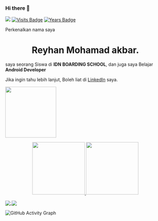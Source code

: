 ### Hi there 👋
![](https://komarev.com/ghpvc/?username=Reyhan05&color=brightgreen)
[![Visits Badge](https://badges.pufler.dev/visits/Reyhan05/Reyhan05)](https://github.com/Reyhan05)
[![Years Badge](https://badges.pufler.dev/years/Reyhan05)](https://badges.pufler.dev)

Perkenalkan nama saya 


<h1 align="center">Reyhan Mohamad akbar.</h1>  

saya seorang Siswa di **IDN BOARDING SCHOOL**, dan juga saya Belajar **Android Developer**

Jika ingin tahu lebih lanjut, Boleh liat di [LinkedIn](https://www.linkedin.com/in/reyhan-mohamad-akbar-117b52219/) saya.

<p align="left">
<a href="https://github.com/Reyhan05">
  <img height="160em" src="https://github-readme-streak-stats.herokuapp.com/?user=Reyhan05&theme=nord"/>
</a>
</p>

<!--
**Reyhan05/Reyhan05** is a ✨ _special_ ✨ repository because its `README.md` (this file) appears on your GitHub profile.

Here are some ideas to get you started:

- 🔭 I’m currently working on ...
- 🌱 I’m currently learning ...
- 👯 I’m looking to collaborate on ...
- 🤔 I’m looking for help with ...
- 💬 Ask me about ...
- 📫 How to reach me: ...
- 😄 Pronouns: ...
- ⚡ Fun fact: ...
-->


<p align="center">
  <a href="https://github.com/Reyhan05" target="_blank">
    <img src="https://github-readme-stats.vercel.app/api?username=Reyhan05&show_icons=true&bg_color=0E1116&text_color=EEEEEE&border_color=444" height="165">
  </a>

  <a href="https://github.com/Reyhan05" target="_blank">
    <img src="https://github-readme-stats.vercel.app/api/top-langs/?username=Reyhan05&layout=compact&bg_color=0E1116&text_color=EEEEEE&border_color=444&hide=objective-c,swift"  height="165">
  </a>
  <br>
</p>

<a href="https://github.com/Reyhan05/NewsApp">
  <img align="center" src="https://github-readme-stats.vercel.app/api/pin/?username=Reyhan05&repo=NewsApp&bg_color=0E1116&text_color=EEEEEE&border_color=444" />
</a>

<a href="https://github.com/Reyhan05/NewsApp"> 
  <img align="center" src="https://github-readme-stats.vercel.app/api/pin/?username=Reyhan05&repo=QuizApp&bg_color=0E1116&text_color=EEEEEE&border_color=444" />
</a>

![GitHub Activity Graph](https://activity-graph.herokuapp.com/graph?username=Reyhan05&theme=github)  
